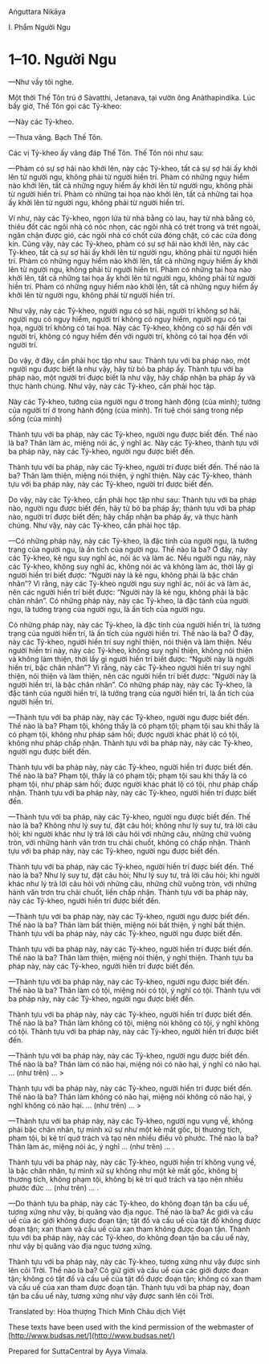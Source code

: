 Aṅguttara Nikāya

I. Phẩm Người Ngu

# 1–10. Người Ngu

—Như vầy tôi nghe.

Một thời Thế Tôn trú ở Sàvatthi, Jetanava, tại vườn ông Anàthapindika. Lúc bấy giờ, Thế Tôn gọi các Tỷ-kheo:

—Này các Tỷ-kheo.

—Thưa vâng. Bạch Thế Tôn.

Các vị Tỷ-kheo ấy vâng đáp Thế Tôn. Thế Tôn nói như sau:

—Phàm có sự sợ hãi nào khởi lên, này các Tỷ-kheo, tất cả sự sợ hãi ấy khởi lên từ người ngu, không phải từ người hiền trí. Phàm có những nguy hiểm nào khởi lên, tất cả những nguy hiểm ấy khởi lên từ người ngu, không phải từ người hiền trí. Phàm có những tai họa nào khởi lên, tất cả những tai họa ấy khởi lên từ người ngu, không phải từ người hiền trí.

Ví như, này các Tỷ-kheo, ngọn lửa từ nhà bằng cỏ lau, hay từ nhà bằng cỏ, thiêu đốt các ngôi nhà có nóc nhọn, các ngôi nhà có trét trong và trét ngoài, ngăn chận được gió, các ngôi nhà có chốt cửa đóng chặt, có các cửa đóng kín. Cũng vậy, này các Tỷ-kheo, phàm có sự sợ hãi nào khởi lên, này các Tỷ-kheo, tất cả sự sợ hãi ấy khởi lên từ người ngu, không phải từ người hiền trí. Phàm có những nguy hiểm nào khởi lên, tất cả những nguy hiểm ấy khởi lên từ người ngu, không phải từ người hiền trí. Phàm có những tai họa nào khởi lên, tất cả những tai họa ấy khởi lên từ người ngu, không phải từ người hiền trí. Phàm có những nguy hiểm nào khởi lên, tất cả những nguy hiểm ấy khởi lên từ người ngu, không phải từ người hiền trí.

Như vậy, này các Tỷ-kheo, người ngu có sợ hãi, người trí không sợ hãi, người ngu có nguy hiểm, người trí không có nguy hiểm, người ngu có tai họa, người trí không có tai họa. Này các Tỷ-kheo, không có sợ hãi đến với người trí, không có nguy hiểm đến với người trí, không có tai họa đến với người trí.

Do vậy, ở đây, cần phải học tập như sau: Thành tựu với ba pháp nào, một người ngu được biết là như vậy, hãy từ bỏ ba pháp ấy. Thành tựu với ba pháp nào, một người trí được biết là như vậy, hãy chấp nhận ba pháp ấy và thực hành chúng. Như vậy, này các Tỷ-kheo, cần phải học tập.

Này các Tỷ-kheo, tướng của người ngu ở trong hành động (của mình); tướng của người trí ở trong hành động (của mình). Trí tuệ chói sáng trong nếp sống (của mình)

Thành tựu với ba pháp, này các Tỷ-kheo, người ngu được biết đến. Thế nào là ba? Thân làm ác, miệng nói ác, ý nghĩ ác. Này các Tỷ-kheo, thành tựu với ba pháp này, này các Tỷ-kheo, người ngu được biết đến.

Thành tựu với ba pháp, này các Tỷ-kheo, người trí được biết đến. Thế nào là ba? Thân làm thiện, miệng nói thiện, ý nghĩ thiện. Này các Tỷ-kheo, thành tựu với ba pháp này, này các Tỷ-kheo, người trí được biết đến.

Do vậy, này các Tỷ-kheo, cần phải học tập như sau: Thành tựu với ba pháp nào, người ngu được biết đến, hãy từ bỏ ba pháp ấy; thành tựu với ba pháp nào, người trí được biết đến; hãy chấp nhận ba pháp ấy, và thực hành chúng. Như vậy, này các Tỷ-kheo, cần phải học tập.

—Có những pháp này, này các Tỷ-kheo, là đặc tính của người ngu, là tướng trạng của người ngu, là ấn tích của người ngu. Thế nào là ba? Ở đây, này các Tỷ-kheo, kẻ ngu suy nghĩ ác, nói ác và làm ác. Nếu người ngu này, này các Tỷ-kheo, không suy nghĩ ác, không nói ác và không làm ác, thời lấy gì người hiền trí biết được: “Người này là kẻ ngu, không phải là bậc chân nhân”? Vì rằng, này các Tỷ-kheo người ngu suy nghĩ ác, nói ác và làm ác, nên các người hiền trí biết được: “Người này là kẻ ngu, không phải là bậc chân nhân”. Có những pháp này, này các Tỷ-kheo, là đặc tánh của người ngu, là tướng trạng của người ngu, là ấn tích của người ngu.

Có những pháp này, này các Tỷ-kheo, là đặc tính của người hiền trí, là tướng trạng của người hiền trí, là ấn tích của người hiền trí. Thế nào là ba? Ở đây, này các Tỷ-kheo, người hiền trí suy nghĩ thiện, nói thiện và làm thiện. Nếu người hiền trí này, này các Tỷ-kheo, không suy nghĩ thiện, không nói thiện và không làm thiện, thời lấy gì người hiền trí biết được: “Người này là người hiền trí, bậc chân nhân”? Vì rằng, này các Tỷ-kheo người hiền trí suy nghĩ thiện, nói thiện và làm thiện, nên các người hiền trí biết được: “Người này là người hiền trí, là bậc chân nhân”. Có những pháp này, này các Tỷ-kheo, là đặc tánh của người hiền trí, là tướng trạng của người hiền trí, là ấn tích của người hiền trí.

—Thành tựu với ba pháp này, này các Tỷ-kheo, người ngu được biết đến. Thế nào là ba? Phạm tội, không thấy là có phạm tội; phạm tội sau khi thấy là có phạm tội, không như pháp sám hối; được người khác phát lộ có tội, không như pháp chấp nhận. Thành tựu với ba pháp này, này các Tỷ-kheo, người ngu được biết đến.

Thành tựu với ba pháp này, này các Tỷ-kheo, người hiền trí được biết đến. Thế nào là ba? Phạm tội, thấy là có phạm tội; phạm tội sau khi thấy là có phạm tội, như pháp sám hối; được người khác phát lộ có tội, như pháp chấp nhận. Thành tựu với ba pháp này, này các Tỷ-kheo, người hiền trí được biết đến.

—Thành tựu với ba pháp, này các Tỷ-kheo, người ngu được biết đến. Thế nào là ba? Không như lý suy tư, đặt câu hỏi; không như lý suy tư, trả lời câu hỏi; khi người khác như lý trả lời câu hỏi với những câu, những chữ vuông tròn, với những hành văn trơn tru chải chuốt, không có chấp nhận. Thành tựu với ba pháp này, này các Tỷ-kheo, người ngu được biết đến.

Thành tựu với ba pháp, này các Tỷ-kheo, người hiền trí được biết đến. Thế nào là ba? Như lý suy tư, đặt câu hỏi; Như lý suy tư, trả lời câu hỏi; khi người khác như lý trả lời câu hỏi với những câu, những chữ vuông tròn, với những hành văn trơn tru chải chuốt, liền chấp nhận. Thành tựu với ba pháp này, này các Tỷ-kheo, người hiền trí được biết đến.

—Thành tựu với ba pháp này, này các Tỷ-kheo, người ngu được biết đến. Thế nào là ba? Thân làm bất thiện, miệng nói bất thiện, ý nghĩ bất thiện. Thành tựu với ba pháp này, này các Tỷ-kheo, người ngu được biết đến.

Thành tựu với ba pháp này, này các Tỷ-kheo, người hiền trí được biết đến. Thế nào là ba? Thân làm thiện, miệng nói thiện, ý nghĩ thiện. Thành tựu ba pháp này, này các Tỷ-kheo, người hiền trí được biết đến.

—Thành tựu với ba pháp này, này các Tỷ-kheo, người ngu được biết đến. Thế nào là ba? Thân làm có tội, miệng nói có tội, ý nghĩ có tội. Thành tựu với ba pháp này, này các Tỷ-kheo, người ngu được biết đến.

Thành tựu với ba pháp này, này các Tỷ-kheo, người hiền trí được biết đến. Thế nào là ba? Thân làm không có tội, miệng nói không có tội, ý nghĩ không có tội. Thành tựu với ba pháp này, này các Tỷ-kheo, người hiền trí được biết đến.

—Thành tựu với ba pháp này, này các Tỷ-kheo, người ngu được biết đến. Thế nào là ba? Thân làm có não hại, miệng nói có não hại, ý nghĩ có não hại. … (như trên) … >

Thành tựu với ba pháp này, này các Tỷ-kheo, người hiền trí được biết đến. Thế nào là ba? Thân làm không có não hại, miệng nói không có não hại, ý nghĩ không có não hại. … (như trên) … >

—Thành tựu với ba pháp này, này các Tỷ-kheo, người ngu vụng về, không phải bậc chân nhân, tự mình xử sự như một kẻ mất gốc, bị thương tích, phạm tội, bị kẻ trí quở trách và tạo nên nhiều điều vô phước. Thế nào là ba? Thân làm ác, miệng nói ác, ý nghĩ … (như trên) … .

Thành tựu với ba pháp này, này các Tỷ-kheo, người hiền trí không vụng về, là bậc chân nhân, tự mình xử sự không như một kẻ mất gốc, không bị thương tích, không phạm tội, không bị kẻ trí quở trách và tạo nên nhiều phước đức … (như trên) … .

—Do thành tựu ba pháp, này các Tỷ-kheo, do không đoạn tận ba cấu uế, tương xứng như vậy, bị quăng vào địa ngục. Thế nào là ba? Ác giới và cấu uế của ác giới không được đoạn tận; tật đố và cấu uế của tật đố không được đoạn tận; xan tham và cấu uế của xan tham không được đoạn tận. Thành tựu với ba pháp này, này các Tỷ-kheo, do không đoạn tận ba cấu uế này, như vậy bị quăng vào địa ngục tương xứng.

Thành tựu với ba pháp này, này các Tỷ-kheo, tương xứng như vậy được sinh lên cõi Trời. Thế nào là ba? Có giữ giới và cấu uế của các giới được đoạn tận; không có tật đố và cấu uế của tật đố được đoạn tận; không có xan tham và cấu uế của xan tham được đoạn tận. Thành tựu với ba pháp này, đoạn tận ba cấu uế này, tương xứng như vậy được sanh lên cõi Trời.

Translated by: Hòa thượng Thích Minh Châu dịch Việt

These texts have been used with the kind permission of the webmaster of [http://www.budsas.net/](http://www.budsas.net/)

Prepared for SuttaCentral by Ayya Vimala.